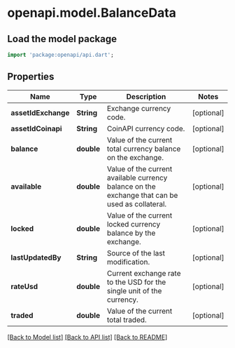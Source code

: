 # openapi.model.BalanceData

## Load the model package
```dart
import 'package:openapi/api.dart';
```

## Properties
Name | Type | Description | Notes
------------ | ------------- | ------------- | -------------
**assetIdExchange** | **String** | Exchange currency code. | [optional] 
**assetIdCoinapi** | **String** | CoinAPI currency code. | [optional] 
**balance** | **double** | Value of the current total currency balance on the exchange. | [optional] 
**available** | **double** | Value of the current available currency balance on the exchange that can be used as collateral. | [optional] 
**locked** | **double** | Value of the current locked currency balance by the exchange. | [optional] 
**lastUpdatedBy** | **String** | Source of the last modification.  | [optional] 
**rateUsd** | **double** | Current exchange rate to the USD for the single unit of the currency.  | [optional] 
**traded** | **double** | Value of the current total traded. | [optional] 

[[Back to Model list]](../README.md#documentation-for-models) [[Back to API list]](../README.md#documentation-for-api-endpoints) [[Back to README]](../README.md)


